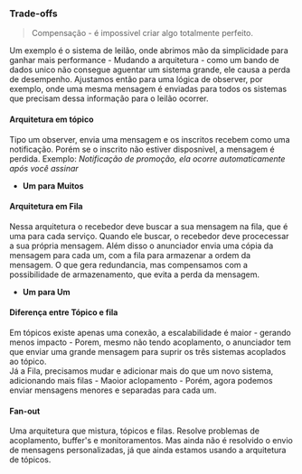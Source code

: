 ### Trade-offs
> Compensação - é impossivel criar algo totalmente perfeito.

Um exemplo é o sistema de leilão, onde abrimos mão da simplicidade para ganhar mais performance - Mudando a arquitetura - como um bando de dados unico não consegue aguentar um sistema grande, ele causa a perda de desempenho. Ajustamos então para uma lógica de observer, por exemplo, onde uma mesma mensagem é enviadas para todos os sistemas que precisam dessa informação para o leilão ocorrer.

#### Arquitetura em tópico
Tipo um observer, envia uma mensagem e os inscritos recebem como uma notificação. Porém se o inscrito não estiver disposnivel, a mensagem é perdida. 
Exemplo: _Notificação de promoção, ela ocorre automaticamente após você assinar_

- **Um para Muitos**

#### Arquitetura em Fila
Nessa arquitetura o recebedor deve buscar a sua mensagem na fila, que é uma para cada serviço. Quando ele buscar, o recebedor deve procecessar a sua própria mensagem. Além disso o anunciador envia uma cópia da mensagem para cada um, com a fila para armazenar a ordem da mensagem. O que gera redundancia, mas compensamos com a possibilidade de armazenamento, que evita a perda da mensagem.

- **Um para Um**

#### Diferença entre Tópico e fila

Em tópicos existe apenas uma conexão, a escalabilidade é maior - gerando menos impacto - Porem, mesmo não tendo acoplamento, o anunciador tem que enviar uma grande mensagem para suprir os três sistemas acoplados ao tópico.  
Já a Fila, precisamos mudar e adicionar mais do que um novo sistema, adicionando mais filas - Maoior aclopamento - Porém, agora podemos enviar mensagens menores e separadas para cada um.

#### Fan-out

Uma arquitetura que mistura, tópicos e filas. Resolve problemas de acoplamento, buffer's e monitoramentos. Mas ainda não é resolvido o envio de mensagens personalizadas, já que ainda estamos usando a arquitetura de tópicos.
